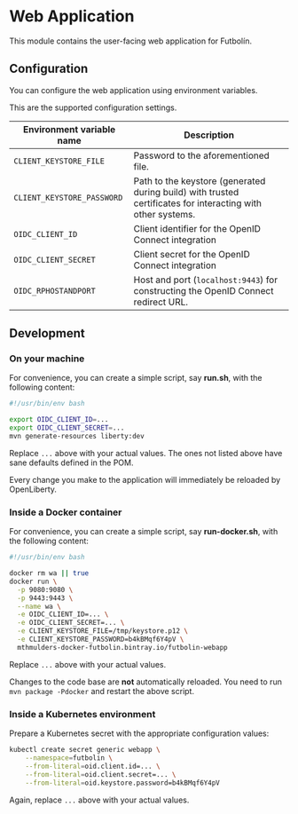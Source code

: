 # Web Application

This module contains the user-facing web application for Futbolín.

## Configuration

You can configure the web application using environment variables.

This are the supported configuration settings.

| Environment variable name | Description |
| --- | --- |
| `CLIENT_KEYSTORE_FILE` | Password to the aforementioned file. |
| `CLIENT_KEYSTORE_PASSWORD` | Path to the keystore (generated during build) with trusted certificates for interacting with other systems. |
| `OIDC_CLIENT_ID` | Client identifier for the OpenID Connect integration |
| `OIDC_CLIENT_SECRET` | Client secret for the OpenID Connect integration |
| `OIDC_RPHOSTANDPORT` | Host and port (`localhost:9443`) for constructing the OpenID Connect redirect URL.

## Development

### On your machine
For convenience, you can create a simple script, say **run.sh**, with the following content:

```sh
#!/usr/bin/env bash

export OIDC_CLIENT_ID=...
export OIDC_CLIENT_SECRET=...
mvn generate-resources liberty:dev
```

Replace `...` above with your actual values.
The ones not listed above have sane defaults defined in the POM.

Every change you make to the application will immediately be reloaded by OpenLiberty.

### Inside a Docker container

For convenience, you can create a simple script, say **run-docker.sh**, with the following content:

```sh
#!/usr/bin/env bash

docker rm wa || true
docker run \
  -p 9080:9080 \
  -p 9443:9443 \
  --name wa \
  -e OIDC_CLIENT_ID=... \
  -e OIDC_CLIENT_SECRET=... \
  -e CLIENT_KEYSTORE_FILE=/tmp/keystore.p12 \
  -e CLIENT_KEYSTORE_PASSWORD=b4kBMqf6Y4pV \
  mthmulders-docker-futbolin.bintray.io/futbolin-webapp
```

Replace `...` above with your actual values.

Changes to the code base are **not** automatically reloaded.
You need to run `mvn package -Pdocker` and restart the above script.

### Inside a Kubernetes environment
Prepare a Kubernetes secret with the appropriate configuration values:
```sh
kubectl create secret generic webapp \
    --namespace=futbolin \
    --from-literal=oid.client.id=... \
    --from-literal=oid.client.secret=... \
    --from-literal=oid.keystore.password=b4kBMqf6Y4pV
```

Again, replace `...` above with your actual values.